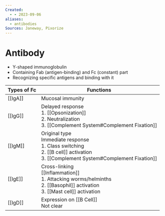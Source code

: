 ```yaml
---
Created:
  - - 2023-09-06
aliases:
  - antibodies
Sources: Janeway, Pixorize
---
```

# Antibody
- Y-shaped immunoglobulin
- Containing Fab (antigen-binding) and Fc (constant) part
- Recognizing specific antigens and binding with it

| Types of Fc | Functions                                                                                                                             |
| ----------- | ------------------------------------------------------------------------------------------------------------------------------------- |
| [[IgA]]     | Mucosal immunity                                                                                                                      |
| [[IgG]]     | Delayed response<br>1. [[Opsonization]]<br>2. Neutralization<br>3. [[Complement System#Complement Fixation]]                          |
| [[IgM]]     | Original type<br>Immediate response<br>1. Class switching<br>2. [[B cell]] activation<br>3. [[Complement System#Complement Fixation]] |
| [[IgE]]     | Cross-linking<br>[[Inflammation]]<br>1. Attacking worms/helminths<br>2. [[Basophil]] activation<br>3. [[Mast cell]] activation        |
| [[IgD]]     | Expression on [[B Cell]]<br>Not clear                                                                                                 |
